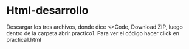 # Html-desarrollo
Descargar los tres archivos, donde dice <>Code, Download ZIP, luego dentro de la carpeta abrir practico1. Para ver el código hacer click en practica1.html
